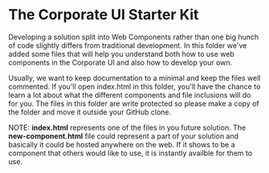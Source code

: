 <h1>The Corporate UI Starter Kit</h1>
<p>Developing a solution split into Web Components rather than one big hunch of code slightly differs from traditional development. In this folder we've added some files that will help you understand both how to use web components in the Corporate UI and also how to develop your own.</p>
<p>Usually, we want to keep documentation to a minimal and keep the files well commented. If you'll open index.html in this folder, you'll have the chance to learn a lot about what the different components and file inclusions will do for you. The files in this folder are write protected so please make a copy of the folder and move it outside your GitHub clone.</p> 
<p>NOTE: <b>index.html</b> represents one of the files in you future solution. The <b>new-component.html</b> file could represent a part of your solution and basically it could be hosted anywhere on the web. If it shows to be a component that others would like to use, it is instantly availble for them to use.</p>
